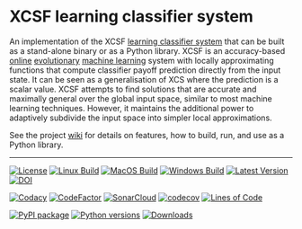 # XCSF learning classifier system

An implementation of the XCSF [learning classifier system](https://en.wikipedia.org/wiki/Learning_classifier_system) that can be built as a stand-alone binary or as a Python library. XCSF is an accuracy-based [online](https://en.wikipedia.org/wiki/Online_machine_learning) [evolutionary](https://en.wikipedia.org/wiki/Evolutionary_computation) [machine learning](https://en.wikipedia.org/wiki/Machine_learning) system with locally approximating functions that compute classifier payoff prediction directly from the input state. It can be seen as a generalisation of XCS where the prediction is a scalar value. XCSF attempts to find solutions that are accurate and maximally general over the global input space, similar to most machine learning techniques. However, it maintains the additional power to adaptively subdivide the input space into simpler local approximations.

See the project [wiki](https://github.com/xcsf-dev/xcsf/wiki) for details on features, how to build, run, and use as a Python library.

*******************************************************************************

[![License](https://img.shields.io/badge/License-GPL%20v3-blue.svg?style=flat)](http://www.gnu.org/licenses/gpl-3.0)
[![Linux Build](https://img.shields.io/github/actions/workflow/status/xcsf-dev/xcsf/ubuntu_build.yml?branch=master&logo=linux&logoColor=white&style=flat&label=Ubuntu)](https://github.com/xcsf-dev/xcsf/actions?query=workflow%3A%22Ubuntu+build%22)
[![MacOS Build](https://img.shields.io/github/actions/workflow/status/xcsf-dev/xcsf/macOS_build.yml?branch=master&logo=apple&logoColor=white&style=flat&label=macOS)](https://github.com/xcsf-dev/xcsf/actions?query=workflow%3A%22macOS+build%22)
[![Windows Build](https://img.shields.io/appveyor/build/rpreen/xcsf-j6qo2?logo=windows&logoColor=white&style=flat&label=Windows)](https://ci.appveyor.com/project/rpreen/xcsf-j6qo2)
[![Latest Version](https://img.shields.io/github/v/release/xcsf-dev/xcsf?style=flat)](https://github.com/xcsf-dev/xcsf/releases)
[![DOI](https://zenodo.org/badge/28035841.svg)](https://zenodo.org/badge/latestdoi/28035841)

[![Codacy](https://img.shields.io/codacy/grade/2213b9ad4e034482bf058d4598d1618b?logo=codacy&style=flat)](https://app.codacy.com/gh/rpreen/xcsf/dashboard)
[![CodeFactor](https://img.shields.io/codefactor/grade/github/xcsf-dev/xcsf?logo=codefactor&style=flat)](https://www.codefactor.io/repository/github/xcsf-dev/xcsf)
[![SonarCloud](https://sonarcloud.io/api/project_badges/measure?project=rpreen_xcsf&metric=alert_status)](https://sonarcloud.io/dashboard?id=rpreen_xcsf)
[![codecov](https://codecov.io/gh/xcsf-dev/xcsf/branch/master/graph/badge.svg?token=3bfaTvmJ8d)](https://codecov.io/gh/xcsf-dev/xcsf)
[![Lines of Code](https://sonarcloud.io/api/project_badges/measure?project=rpreen_xcsf&metric=ncloc)](https://sonarcloud.io/dashboard?id=rpreen_xcsf)

[![PyPI package](https://img.shields.io/pypi/v/xcsf.svg)](https://pypi.org/project/xcsf)
[![Python versions](https://img.shields.io/pypi/pyversions/xcsf.svg)](https://pypi.org/project/xcsf)
[![Downloads](https://static.pepy.tech/personalized-badge/xcsf?period=month&units=international_system&left_color=black&right_color=orange&left_text=PyPI%20downloads%20per%20month)](https://pepy.tech/project/xcsf)
